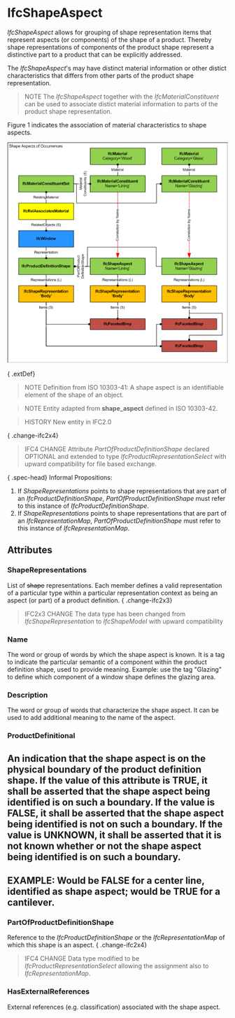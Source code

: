 # IfcShapeAspect

_IfcShapeAspect_ allows for grouping of shape representation items that represent aspects (or components) of the shape of a product. Thereby shape representations of components of the product shape represent a distinctive part to a product that can be explicitly addressed.

The _IfcShapeAspect_'s may have distinct material information or other distict characteristics that differs from other parts of the product shape representation.

> NOTE  The _IfcShapeAspect_ together with the _IfcMaterialConstituent_ can be used to associate distict material information to parts of the product shape representation.

Figure 1 indicates the association of material characteristics to shape aspects.

!["shape"](../../../../figures/ifcshapeaspect_fig1.png "Figure 1 &mdash; shape aspects for associating material")

{ .extDef}
> NOTE  Definition from ISO 10303-41:
> A shape aspect is an identifiable element of the shape of an object.

> NOTE  Entity adapted from **shape_aspect** defined in ISO 10303-42.

> HISTORY  New entity in IFC2.0

{ .change-ifc2x4}
> IFC4 CHANGE  Attribute _PartOfProductDefinitionShape_ declared OPTIONAL and extended to type _IfcProductRepresentationSelect_ with upward compatibility for file based exchange.

{ .spec-head}
Informal Propositions:

1. If _ShapeRepresentations_ points to shape representations that are part of an _IfcProductDefinitionShape_, _PartOfProductDefinitionShape_ must refer to this instance of _IfcProductDefinitionShape_.
2. If _ShapeRepresentations_ points to shape representations that are part of an _IfcRepresentationMap_, _PartOfProductDefinitionShape_ must refer to this instance of _IfcRepresentationMap_.

## Attributes

### ShapeRepresentations
List of ~~shape~~ representations. Each member defines a valid representation of a particular type within a particular representation context as being an aspect (or part) of a product definition.
{ .change-ifc2x3}
> IFC2x3 CHANGE  The data type has been changed from _IfcShapeRepresentation_ to _IfcShapeModel_ with upward compatibility

### Name
The word or group of words by which the shape aspect is known. It is a tag to indicate the particular semantic of a component within the product definition shape, used to provide meaning. Example: use the tag "Glazing" to define which component of a window shape defines the glazing area.

### Description
The word or group of words that characterize the shape aspect. It can be used to add additional meaning to the name of the aspect.

### ProductDefinitional
An indication that the shape aspect is on the physical boundary of the product definition shape. If the value of this attribute is TRUE, it shall be asserted that the shape aspect being identified is on such a boundary. If the value is FALSE, it shall be asserted that the shape aspect being identified is not on such a boundary. If the value is UNKNOWN, it shall be asserted that it is not known whether or not the shape aspect being identified is on such a boundary.
---
EXAMPLE: Would be FALSE for a center line, identified as shape aspect; would be TRUE for a cantilever.
---

### PartOfProductDefinitionShape
Reference to the _IfcProductDefinitionShape_ or the _IfcRepresentationMap_ of which this shape is an aspect.
{ .change-ifc2x4}
> IFC4 CHANGE  Data type modified to be _IfcProductRepresentationSelect_ allowing the assignment also to _IfcRepresentationMap_.

### HasExternalReferences
External references (e.g. classification) associated with the shape aspect.
